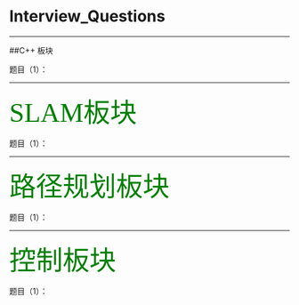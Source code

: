 # Interview_Questions
***********************************************************
##C++ 板块

题目（1）：



**********************************************************
<font face="黑体" color=green size=15>SLAM板块</font>

题目（1）：




**********************************************************
<font face="黑体" color=green size=15>路径规划板块</font>


题目（1）：





**********************************************************
<font face="黑体" color=green size=15>控制板块</font>

题目（1）：


